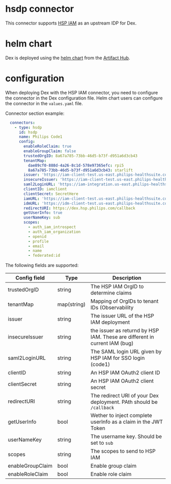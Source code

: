 # hsdp connector

This connector supports [HSP IAM](https://www.hsdp.io/documentation/identity-and-access-management-iam/getting-started) as an upstream IDP for Dex.

# helm chart

Dex is deployed using the [helm chart](https://artifacthub.io/packages/helm/dex/dex) from the [Artifact Hub](https://artifacthub.io/).

# configuration

When deploying Dex with the HSP IAM connector, you need to configure the connector in the Dex configuration file.
Helm chart users can configure the connector in the `values.yaml` file.

Connector section example:

```yaml
  connectors:
    - type: hsdp
      id: hsdp
      name: Philips Code1
      config:
        enableRoleClaim: true
        enableGroupClaim: false
        trustedOrgID: 8a67a785-73bb-46d5-b73f-d951a6d3cb43
        tenantMap:
          dae89cf0-888d-4a26-8c1d-578e97365efc: rpi5
          8a67a785-73bb-46d5-b73f-d951a6d3cb43: starlift
        issuer: 'https://iam-client-test.us-east.philips-healthsuite.com/authorize/oauth2/v2'
        insecureIssuer: 'https://iam-client-test.us-east.philips-healthsuite.com/oauth2/access_token'
        saml2LoginURL: 'https://iam-integration.us-east.philips-healthsuite.com/authorize/saml2/login?idp_id=https://sts.windows.net/1a407a2d-7675-4d17-8692-b3ac285306e4/&client_id=sp-philips-hspiam-useast-ct&api-version=1'
        clientID: iamclient
        clientSecret: SecretHere
        iamURL: 'https://iam-client-test.us-east.philips-healthsuite.com'
        idmURL: 'https://idm-client-test.us-east.philips-healthsuite.com'
        redirectURI: https://dex.hsp.philips.com/callback
        getUserInfo: true
        userNameKey: sub
        scopes:
          - auth_iam_introspect
          - auth_iam_organization
          - openid
          - profile
          - email
          - name
          - federated:id
```

The following fields are supported:

| Config field     | Type        | Description                                                                |
|------------------|-------------|----------------------------------------------------------------------------|
| trustedOrgID     | string      | The HSP IAM OrgID to determine claims                                      |
| tenantMap        | map(string) | Mapping of OrgIDs to tenant IDs (Observability                             |
| issuer           | string      | The issuer URL of the HSP IAM deployment                                   |
| insecureIssuer   | string      | the issuer as returnd by HSP IAM. These are different in current IAM (bug) |
| saml2LoginURL    | string      | The SAML login URL given by HSP IAM for SSO login (code1)                  |
| clientID         | string      | An HSP IAM OAuth2 client ID                                                |
| clientSecret     | string      | An HSP IAM OAuth2 client secret                                            |
| redirectURI      | string      | The redirect URI of your Dex deployment. PAth should be `/callback`        |
| getUserInfo      | bool        | Wether to inject complete userInfo as a claim in the JWT Token             |
| userNameKey      | string      | The username key. Should be set to `sub`                                   |
| scopes           | string      | The scopes to send to HSP IAM                                              |
| enableGroupClaim | bool        | Enable group claim                                                         |
| enableRoleClaim  | bool        | Enable role claim                                                          |
